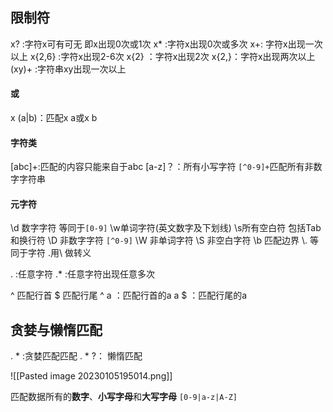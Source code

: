 
## 限制符

x? :字符x可有可无   即x出现0次或1次
x* :字符x出现0次或多次
x+: 字符x出现一次以上
x{2,6} :字符x出现2-6次
x{2} ：字符x出现2次
x{2,}：字符x出现两次以上
(xy)+ :字符串xy出现一次以上

#### 或
x (a|b)：匹配x a或x b

#### 字符类
[abc]+:匹配的内容只能来自于abc
[a-z]？：所有小写字符
`[^0-9]+`匹配所有非数字字符串

#### 元字符

\\d 数字字符 等同于`[0-9]`
\\w单词字符(英文数字及下划线)
\\s所有空白符 包括Tab和换行符
\\D 非数字字符 `[^0-9]`
\\W 非单词字符
\\S 非空白字符
\\b 匹配边界
\\. 等同于字符 .用\ 做转义


. :任意字符
.* :任意字符出现任意多次

^ 匹配行首  $ 匹配行尾
^ a ：匹配行首的a
a $ ：匹配行尾的a


## 贪婪与懒惰匹配

. * :贪婪匹配匹配
. * ?： 懒惰匹配


![[Pasted image 20230105195014.png]]




匹配数据所有的**数字**、**小写字母**和**大写字母**
`[0-9|a-z|A-Z]`
